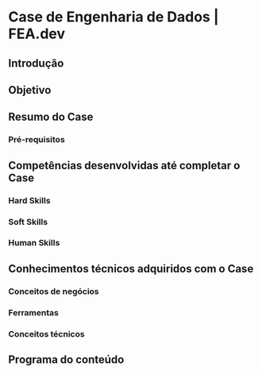 # Case de Engenharia de Dados | FEA.dev

## Introdução

## Objetivo

## Resumo do Case

### Pré-requisitos

## Competências desenvolvidas até completar o Case

### Hard Skills

### Soft Skills

### Human Skills

## Conhecimentos técnicos adquiridos com o Case

### Conceitos de negócios

### Ferramentas

### Conceitos técnicos

## Programa do conteúdo
